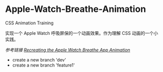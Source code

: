 # Apple-Watch-Breathe-Animation
CSS Animation Training

实现一个 Apple Watch 呼吸屏保的一个动画效果。作为理解 CSS 动画的一个小实践。

*参考链接 [Recreating the Apple Watch Breathe App Animation](https://css-tricks.com/recreating-apple-watch-breathe-app-animation/)*



- create a new branch 'dev'
- create a new branch 'feature1'

